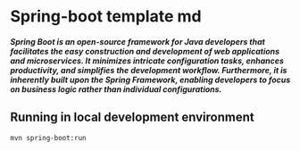 # Spring-boot template md

##### Spring Boot is an open-source framework for Java developers that facilitates the easy construction and development of web applications and microservices. It minimizes intricate configuration tasks, enhances productivity, and simplifies the development workflow. Furthermore, it is inherently built upon the Spring Framework, enabling developers to focus on business logic rather than individual configurations.

## Running in local development environment

```
mvn spring-boot:run
```



